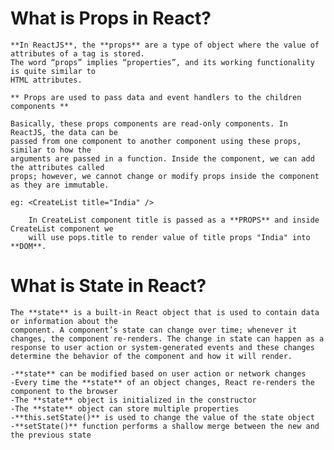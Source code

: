 # What is Props in React?

    **In ReactJS**, the **props** are a type of object where the value of attributes of a tag is stored.
    The word “props” implies “properties”, and its working functionality is quite similar to
    HTML attributes.

    ** Props are used to pass data and event handlers to the children components **

    Basically, these props components are read-only components. In ReactJS, the data can be
    passed from one component to another component using these props, similar to how the
    arguments are passed in a function. Inside the component, we can add the attributes called
    props; however, we cannot change or modify props inside the component as they are immutable.

    eg: <CreateList title="India" />

        In CreateList component title is passed as a **PROPS** and inside CreateList component we
        will use pops.title to render value of title props "India" into **DOM**.



# What is State in React?

    The **state** is a built-in React object that is used to contain data or information about the
    component. A component’s state can change over time; whenever it changes, the component re-renders. The change in state can happen as a response to user action or system-generated events and these changes determine the behavior of the component and how it will render.

    -**state** can be modified based on user action or network changes
    -Every time the **state** of an object changes, React re-renders the component to the browser
    -The **state** object is initialized in the constructor
    -The **state** object can store multiple properties
    -**this.setState()** is used to change the value of the state object
    -**setState()** function performs a shallow merge between the new and the previous state
